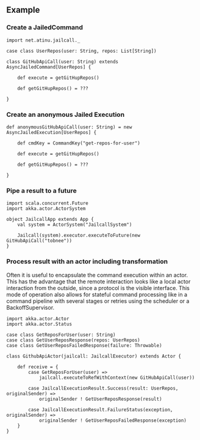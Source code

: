 ## Example

### Create a JailedCommand
```tut:silent
import net.atinu.jailcall._

case class UserRepos(user: String, repos: List[String])

class GitHubApiCall(user: String) extends AsyncJailedCommand[UserRepos] {

    def execute = getGitHupRepos()
    
    def getGitHupRepos() = ???

}
```

### Create an anonymous Jailed Execution
```tut:silent
def anonymousGitHubApiCall(user: String) = new AsyncJailedExecution[UserRepos] {

    def cmdKey = CommandKey("get-repos-for-user")

    def execute = getGitHupRepos()
    
    def getGitHupRepos() = ???

}
```

### Pipe a result to a future
```tut:silent
import scala.concurrent.Future
import akka.actor.ActorSystem

object JailcallApp extends App {
    val system = ActorSystem("JailcallSystem")
    
    Jailcall(system).executor.executeToFuture(new GitHubApiCall("tobnee"))
}
```

### Process result with an actor including transformation
Often it is useful to encapsulate the command execution within an actor. This has the advantage that the remote interaction
looks like a local actor interaction from the outside, since a protocol is the visible interface. This mode of operation also
allows for stateful command processing like in a command pipeline with several stages or retries using the scheduler or a
BackoffSupervisor.
```tut:silent
import akka.actor.Actor
import akka.actor.Status

case class GetReposForUser(user: String)
case class GetUserReposResponse(repos: UserRepos)
case class GetUserReposFailedResponse(failure: Throwable)

class GithubApiActor(jailcall: JailcallExecutor) extends Actor {
    
    def receive = {
        case GetReposForUser(user) => 
            jailcall.executeToRefWithContext(new GitHubApiCall(user))

        case JailcallExecutionResult.Success(result: UserRepos, originalSender) =>
            originalSender ! GetUserReposResponse(result)
            
        case JailcallExecutionResult.FailureStatus(exception, originalSender) =>
            originalSender ! GetUserReposFailedResponse(exception)
    }
}
```

